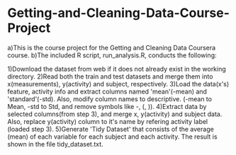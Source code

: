 # Getting-and-Cleaning-Data-Course-Project

a)This is the course project for the Getting and Cleaning Data Coursera course.
b)The included R script, run_analysis.R, conducts the following:

1)Download the dataset from web if it does not already exist in the working directory.
2)Read both the train and test datasets and merge them into x(measurements), y(activity) and subject, respectively.
3)Load the data(x's) feature, activity info and extract columns named 'mean'(-mean) and 'standard'(-std). Also, modify column names to descriptive. (-mean to Mean, -std to Std, and remove symbols like -, (, )).
4)Extract data by selected columns(from step 3), and merge x, y(activity) and subject data. Also, replace y(activity) column to it's name by refering activity label (loaded step 3).
5)Generate 'Tidy Dataset' that consists of the average (mean) of each variable for each subject and each activity. The result is shown in the file tidy_dataset.txt.
